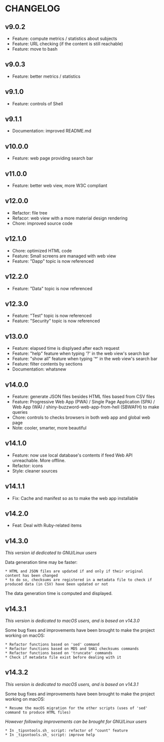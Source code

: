 # CHANGELOG

## v9.0.2  
 - Feature: compute metrics / statistics about subjects
 - Feature: URL checking (if the content is still reachable)
 - Feature: move to bash

## v9.0.3  
  - Feature: better metrics / statistics

## v9.1.0  
  - Feature: controls of Shell  

## v9.1.1  
  - Documentation: improved README.md

## v10.0.0  
  - Feature: web page providing search bar

## v11.0.0  
  - Feature: better web view, more W3C compliant

## v12.0.0  
  - Refactor: file tree
  - Refacor: web view with a more material design rendering
  - Chore: improved source code

## v12.1.0
  - Chore: optimized HTML code
  - Feature: Small screens are managed with web view
  - Feature: "Dapp" topic is now referenced

## v12.2.0
  - Feature: "Data" topic is now referenced

## v12.3.0
  - Feature: "Test" topic is now referenced  
  - Feature: "Security" topic is now referenced

## v13.0.0
  - Feature: elapsed time is displyaed after each request
  - Feature: "help" feature when typing '?' in the web view's search bar
  - Feature: "show all" feature when typing '\*' in the web view's search bar
  - Feature: filter contents by sections
  - Documentation: whatsnew

## v14.0.0
  - Feature: generate JSON files besides HTML files based from CSV files
  - Feature: Progressive Web App (PWA) / Single Page Application (SPA) / Web App (WA) / shiny-buzzword-web-app-from-hell (SBWAFH) to make queries
  - Chore: controls to checks browsers in both web app and global web page
  - Note: cooler, smarter, more beautiful

## v14.1.0
  - Feature: now use local database's contents if feed Web API unreachable. More offline.
  - Refactor: icons
  - Style: cleaner sources

## v14.1.1
  - Fix: Cache and manifest so as to make the web app installable

## v14.2.0
  - Feat: Deal with Ruby-related items

## v14.3.0

_This version id dedicated to GNU/Linux users_

Data generation time may be faster:

	* HTML and JSON files are updated if and only if their original content has been changed
	* to do so, checksums are registered in a metadata file to check if produced data (in CSV) have been updated or not

The data generation time is computed and displayed.

## v14.3.1

_This version is dedicated to macOS users, and is based on v14.3.0_

Some bug fixes and improvements have been brought to make the project working on macOS:

	* Refactor functions based on 'sed' command
	* Refactor functions based on MD5 and SHA1 checksums commands
	* Refactor functions based on 'truncate' commands
	* Check if metadata file exist before dealing with it

## v14.3.2

_This version is dedicated to macOS users, and is based on v14.3.1_

Some bug fixes and improvements have been brought to make the project working on macOS:

	* Resume the macOS migration for the other scripts (uses of 'sed' command to produce HTML files)

_However following improvements can be brought for GNU/Linux users_ 

	* In _tipsntools.sh_ script: refactor of "count" feature
	* In _tipsntools.sh_ script: improve help

